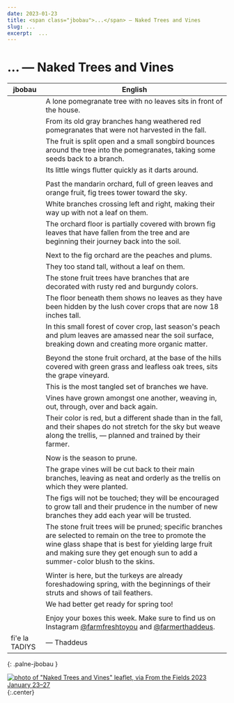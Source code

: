 ```yaml
---
date: 2023-01-23
title: <span class="jbobau">...</span> — Naked Trees and Vines
slug: ...
excerpt:  ...
---
```


# <span class="jbobau">...</span> — Naked Trees and Vines

| jbobau | English
|-|-
|  | A lone pomegranate tree with no leaves sits in front of the house.
|  | From its old gray branches hang weathered red pomegranates that were not harvested in the fall.
|  | The fruit is split open and a small songbird bounces around the tree into the pomegranates, taking some seeds back to a branch.
|  | Its little wings flutter quickly as it darts around.
|  | 
|  | Past the mandarin orchard, full of green leaves and orange fruit, fig trees tower toward the sky.
|  | White branches crossing left and right, making their way up with not a leaf on them.
|  | The orchard floor is partially covered with brown fig leaves that have fallen from the tree and are beginning their journey back into the soil.
|  | 
|  | Next to the fig orchard are the peaches and plums.
|  | They too stand tall, without a leaf on them.
|  | The stone fruit trees have branches that are decorated with rusty red and burgundy colors.
|  | The floor beneath them shows no leaves as they have been hidden by the lush cover crops that are now 18 inches tall.
|  | In this small forest of cover crop, last season's peach and plum leaves are amassed near the soil surface, breaking down and creating more organic matter.
|  | 
|  | Beyond the stone fruit orchard, at the base of the hills covered with green grass and leafless oak trees, sits the grape vineyard.
|  | This is the most tangled set of branches we have.
|  | Vines have grown amongst one another, weaving in, out, through, over and back again.
|  | Their color is red, but a different shade than in the fall, and their shapes do not stretch for the sky but weave along the trellis, — planned and trained by their farmer.
|  | 
|  | Now is the season to prune.
|  | The grape vines will be cut back to their main branches, leaving as neat and orderly as the trellis on which they were planted.
|  | The figs will not be touched; they will be encouraged to grow tall and their prudence in the number of new branches they add each year will be trusted.
|  | The stone fruit trees will be pruned; specific branches are selected to remain on the tree to promote the wine glass shape that is best for yielding large fruit and making sure they get enough sun to add a summer-color blush to the skins.
|  | 
|  | Winter is here, but the turkeys are already foreshadowing spring, with the beginnings of their struts and shows of tail feathers.
|  | We had better get ready for spring too!
|  | 
|  | Enjoy your boxes this week. Make sure to find us on Instagram [@farmfreshtoyou] and [@farmerthaddeus].
| fi'e la TADIYS | — Thaddeus
{: .palne-jbobau }

[![photo of "Naked Trees and Vines" leaflet, via _From the Fields_ 2023 January 23–27](https://i.imgur.com/zxvVqlF.jpg)](https://i.imgur.com/zxvVqlF.jpg)
{:.center}

[@farmerthaddeus]: https://instagram.com/farmerthaddeus
[@farmfreshtoyou]: https://instagram.com/farmfreshtoyou


